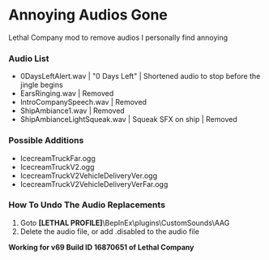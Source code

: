 # Annoying Audios Gone
 Lethal Company mod to remove audios I personally find annoying

### Audio List
- 0DaysLeftAlert.wav | "0 Days Left" | Shortened audio to stop before the jingle begins
- EarsRinging.wav | Removed
- IntroCompanySpeech.wav | Removed
- ShipAmbiance1.wav | Removed
- ShipAmbianceLightSqueak.wav | Squeak SFX on ship | Removed

### Possible Additions
- IcecreamTruckFar.ogg
- IcecreamTruckV2.ogg
- IcecreamTruckV2VehicleDeliveryVer.ogg
- IcecreamTruckV2VehicleDeliveryVerFar.ogg

### How To Undo The Audio Replacements
1. Goto **[LETHAL PROFILE]**\BepInEx\plugins\CustomSounds\AAG
2. Delete the audio file, or add .disabled to the audio file

**Working for v69 Build ID 16870651 of Lethal Company**
